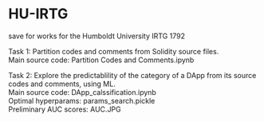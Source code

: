 # HU-IRTG
save for works for the Humboldt University IRTG 1792

Task 1: Partition codes and comments from Solidity source files.\
Main source code: Partition Codes and Comments.ipynb

Task 2: Explore the predictablility of the category of a DApp from its source codes and comments, using ML.\
Main source code: DApp_calssification.ipynb\
Optimal hyperparams: params_search.pickle\
Preliminary AUC scores: AUC.JPG

